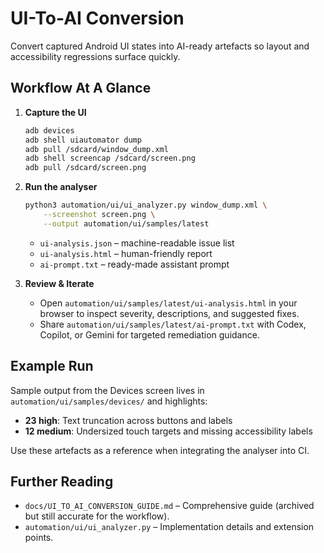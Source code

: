 # UI-To-AI Conversion

Convert captured Android UI states into AI-ready artefacts so layout and
accessibility regressions surface quickly.

## Workflow At A Glance

1. **Capture the UI**
   ```bash
   adb devices
   adb shell uiautomator dump
   adb pull /sdcard/window_dump.xml
   adb shell screencap /sdcard/screen.png
   adb pull /sdcard/screen.png
   ```

2. **Run the analyser**
   ```bash
   python3 automation/ui/ui_analyzer.py window_dump.xml \
       --screenshot screen.png \
       --output automation/ui/samples/latest
   ```
    - `ui-analysis.json` – machine-readable issue list
    - `ui-analysis.html` – human-friendly report
    - `ai-prompt.txt` – ready-made assistant prompt

3. **Review & Iterate**
    - Open `automation/ui/samples/latest/ui-analysis.html` in your browser to
      inspect severity, descriptions, and suggested fixes.
    - Share `automation/ui/samples/latest/ai-prompt.txt` with Codex, Copilot, or
      Gemini for targeted remediation guidance.

## Example Run

Sample output from the Devices screen lives in `automation/ui/samples/devices/`
and highlights:

- **23 high**: Text truncation across buttons and labels
- **12 medium**: Undersized touch targets and missing accessibility labels

Use these artefacts as a reference when integrating the analyser into CI.

## Further Reading

- `docs/UI_TO_AI_CONVERSION_GUIDE.md` – Comprehensive guide (archived but still
  accurate for the workflow).
- `automation/ui/ui_analyzer.py` – Implementation details and extension points.
